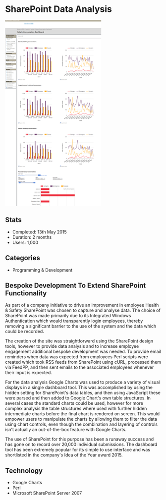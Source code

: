 # SharePoint Data Analysis

![SharePoint screenshot](assets/sharepoint-data-analysis.png)

## Stats

- Completed: 13th May 2015
- Duration: 2 months
- Users: 1,000

## Categories

- Programming & Development

## Bespoke Development To Extend SharePoint Functionality

As part of a company initiative to drive an improvement in employee Health &amp; Safety SharePoint was chosen to capture and analyse data. The choice of SharePoint was made primarily due to its Integrated Windows Authentication which would transparently login employees, thereby removing a significant barrier to the use of the system and the data which could be recorded.

The creation of the site was straightforward using the SharePoint design tools, however to provide data analysis and to increase employee engagement additional bespoke development was needed. To provide email reminders when data was expected from employees Perl scripts were created which took RSS feeds from SharePoint using cURL, processed them via FeedPP, and then sent emails to the associated employees whenever their input is expected.

For the data analysis Google Charts was used to produce a variety of visual displays in a single dashboard tool. This was accomplished by using the hidden setting for SharePoint's data tables, and then using JavaScript these were parsed and then added to Google Chart's own table structures. In several cases the standard charts could be used, however for more complex analysis the table structures where used with further hidden intermediate charts before the final chart is rendered on screen. This would empower users to manipulate the charts by allowing them to filter the data using chart controls, even though the combination and layering of controls isn't actually an out-of-the-box feature with Google Charts.

The use of SharePoint for this purpose has been a runaway success and has gone on to record over 20,000 individual submissions. The dashboard tool has been extremely popular for its simple to use interface and was shortlisted in the company's Idea of the Year award 2015.

## Technology

- Google Charts
- Perl
- Microsoft SharePoint Server 2007

<!-- origin: https://web.archive.org/web/20220929182856/https://community.spiceworks.com/people/michaelvickers/projects/sharepoint-data-analysis -->
